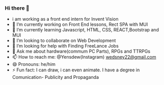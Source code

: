### Hi there 👋

- i am working as a front end intern for Invent Vision
- 🔭 I’m currently working on Front End lessons, Rect SPA with MUI
- 🌱 I’m currently learning Javascript, HTML, CSS, REACT,Bootstrap and MUI 
- 👯 I’m looking to collaborate on Web Development
- 🤔 I’m looking for help with Finding FreeLance Jobs
- 💬 Ask me about hardware(commum PC Parts), RPGs and TTRPGs
- 📫 How to reach me: @Yensdew(Instagram) wedsney22@gmail.com
- 😄 Pronouns: he/him
- ⚡ Fun fact: I can draw, i can even animate. I have a degree in Comunication- Publicity and Propaganda
